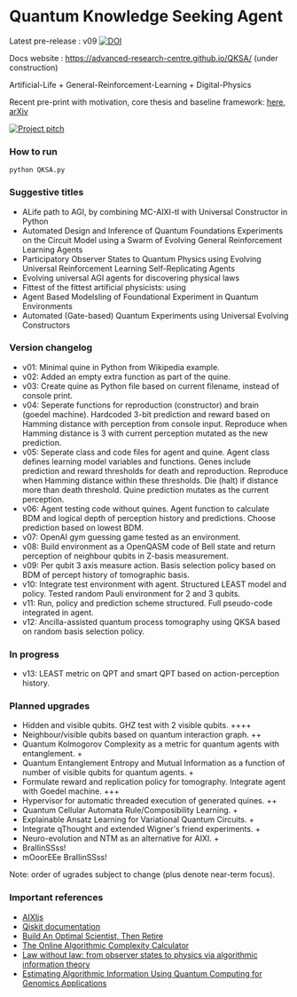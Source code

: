 # Quantum Knowledge Seeking Agent

Latest pre-release : v09 [![DOI](https://zenodo.org/badge/342195575.svg)](https://zenodo.org/badge/latestdoi/342195575)

Docs website : https://advanced-research-centre.github.io/QKSA/ (under construction)

Artificial-Life + General-Reinforcement-Learning + Digital-Physics

Recent pre-print with motivation, core thesis and baseline framework: [here](<./21-07-05 - QKSA.pdf>), [arXiv](https://arxiv.org/abs/2107.01429)

[![Project pitch](https://img.youtube.com/vi/RPHbsUFjZcI/0.jpg)](https://www.youtube.com/watch?v=RPHbsUFjZcI)

### How to run
```
python QKSA.py
```

### Suggestive titles
* ALife path to AGI, by combining MC-AIXI-tl with Universal Constructor in Python
* Automated Design and Inference of Quantum Foundations Experiments on the Circuit Model using a Swarm of Evolving General Reinforcement Learning Agents
* Participatory Observer States to Quantum Physics using Evolving Universal Reinforcement Learning Self-Replicating Agents
* Evolving universal AGI agents for discovering physical laws
* Fittest of the fittest artificial physicists: using
* Agent Based Modelsling of Foundational Experiment in Quantum Environments
* Automated (Gate-based) Quantum Experiments using Universal Evolving Constructors

### Version changelog
* v01: Minimal quine in Python from Wikipedia example.
* v02: Added an empty extra function as part of the quine.
* v03: Create quine as Python file based on current filename, instead of console print.
* v04: Seperate functions for reproduction (constructor) and brain (goedel machine). Hardcoded 3-bit prediction and reward based on Hamming distance with perception from console input. Reproduce when Hamming distance is 3 with current perception mutated as the new prediction.
* v05: Seperate class and code files for agent and quine. Agent class defines learning model variables and functions. Genes include prediction and reward thresholds for death and reproduction. Reproduce when Hamming distance within these thresholds. Die (halt) if distance more than death threshold. Quine prediction mutates as the current perception.
* v06: Agent testing code without quines. Agent function to calculate BDM and logical depth of perception history and predictions. Choose prediction based on lowest BDM.
* v07: OpenAI gym guessing game tested as an environment.
* v08: Build environment as a OpenQASM code of Bell state and return perception of neighbour qubits in Z-basis measurement.
* v09: Per qubit 3 axis measure action. Basis selection policy based on BDM of percept history of tomographic basis.
* v10: Integrate test environment with agent. Structured LEAST model and policy. Tested random Pauli environment for 2 and 3 qubits.
* v11: Run, policy and prediction scheme structured. Full pseudo-code integrated in agent. 
* v12: Ancilla-assisted quantum process tomography using QKSA based on random basis selection policy.

### In progress
* v13: LEAST metric on QPT and smart QPT based on action-perception history.

### Planned upgrades
* Hidden and visible qubits. GHZ test with 2 visible qubits. ++++
* Neighbour/visible qubits based on quantum interaction graph. ++
* Quantum Kolmogorov Complexity as a metric for quantum agents with entanglement. +
* Quantum Entanglement Entropy and Mutual Information as a function of number of visible qubits for quantum agents. +
* Formulate reward and replication policy for tomography. Integrate agent with Goedel machine. +++
* Hypervisor for automatic threaded execution of generated quines. ++
* Quantum Cellular Automata Rule/Composibility Learning. +
* Explainable Ansatz Learning for Variational Quantum Circuits. +
* Integrate qThought and extended Wigner's friend experiments. +
* Neuro-evolution and NTM as an alternative for AIXI. +
* BraIIinSSss!
* mOoorEEe BraIIinSSss!

Note: order of ugrades subject to change (plus denote near-term focus).

### Important references
* [AIXIjs](https://www.aslanides.io/aixijs/)
* [Qiskit documentation](https://qiskit.org/documentation/)
* [Build An Optimal Scientist, Then Retire](https://hplusmagazine.com/2010/01/05/build-optimal-scientist-then-retire/)
* [The Online Algorithmic Complexity Calculator](http://complexitycalculator.com/)
* [Law without law: from observer states to physics via algorithmic information theory](https://quantum-journal.org/papers/q-2020-07-20-301/)
* [Estimating Algorithmic Information Using Quantum Computing for Genomics Applications](https://www.mdpi.com/2076-3417/11/6/2696)
